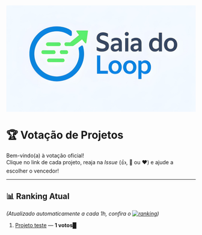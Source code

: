 ![Logo](./.github/saia_do_loop.png)

# 🏆 Votação de Projetos

Bem-vindo(a) à votação oficial!  
Clique no link de cada projeto, reaja na *Issue* (👍, 🚀 ou ❤️) e ajude a escolher o vencedor!  

---

## 📊 Ranking Atual
*(Atualizado automaticamente a cada 1h, confira o [![ranking](https://matheusbarquette.github.io/saia_do_loop/)](https://matheusbarquette.github.io/saia_do_loop/))*


1. [Projeto teste](https://github.com/matheusbarquette/saia_do_loop/issues/1) — **1 votos**█

